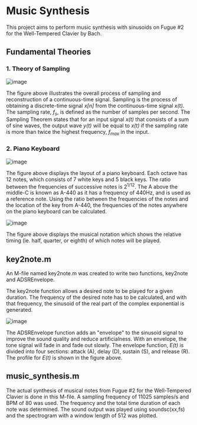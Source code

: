# Music Synthesis

This project aims to perform music synthesis with sinusoids on Fugue #2 for the Well-Tempered Clavier by Bach. 

## Fundamental Theories
### 1. Theory of Sampling
![image](https://github.com/yr-hwang/music_synthesis/assets/173549924/15b7ea42-a834-42a3-bc17-6f5f768d3777)

The figure above illustrates the overall process of sampling and reconstruction of a continuous-time signal. Sampling is the process of obtaining a discrete-time signal *x[n]* from the continuous-time signal *x(t)*. The sampling rate, *f<sub>s</sub>*, is defined as the number of samples per second. The Sampling Theorem states that for an input signal *x(t)* that consists of a sum of sine waves, the output wave *y(t)* will be equal to *x(t)* if the sampling rate is more than twice the highest frequency, *f<sub>max</sub>* in the input.

### 2. Piano Keyboard
![image](https://github.com/yr-hwang/music_synthesis/assets/173549924/d76ab28c-d01b-4bfb-af3d-15e855ddaeb3)

The figure above displays the layout of a piano keyboard. Each octave has 12 notes, which consists of 7 white keys and 5 black keys. The ratio between the frequencies of successive notes is 2<sup>1/12</sup>. The A above the middle-C is known as A-440 as it has a frequency of 440Hz, and is used as a reference note. Using the ratio between the frequencies of the notes and the location of the key from A-440, the frequencies of the notes anywhere on the piano keyboard can be calculated.


![image](https://github.com/yr-hwang/music_synthesis/assets/173549924/d073c920-600b-4ad3-8ce2-ff3b337d6970)

The figure above displays the musical notation which shows the relative timing (ie. half, quarter, or eighth) of which notes will be played.

## key2note.m
An M-file named key2note.m was created to write two functions, key2note and ADSREnvelope.

The key2note function allows a desired note to be played for a given duration. The frequency of the desired note has to be calculated, and with that frequency, the sinusoid of the real part of the complex exponential is generated.

![image](https://github.com/yr-hwang/music_synthesis/assets/173549924/977e2a5f-bf00-4b45-a42d-7d5cf967d381)

The ADSREnvelope function adds an "envelope" to the sinusoid signal to improve the sound quality and reduce artificialness. With an envelope, the tone signal will fade in and fade out slowly. The envelope function, *E(t)* is divided into four sections: attack (A), delay (D), sustain (S), and release (R). The profile for *E(t)* is shown in the figure above.

## music_synthesis.m
The actual synthesis of musical notes from Fugue #2 for the Well-Tempered Clavier is done in this M-file. A sampling frequency of 11025 samples/s and BPM of 80 was used. The frequency and the total time duration of each note was determined. The sound output was played using soundsc(xx,fs) and the spectrogram with a window length of 512 was plotted.
